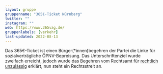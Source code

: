 ```yaml
---
layout: gruppe
gruppenname: "365€-Ticket Nürnberg"
twitter: ""
instagram: ""
web: https://www.365vag.de/
gruppenlabels: [verkehr]
last-updated: 2022-08-13
---
```


Das 365€-Ticket ist einen Bürger(\*innen)begehren der Partei die Linke für sozialverträgliche ÖPNV-Bepreisung. Das Unterschriftenziel wurde zweifach erreicht, jedoch wurde das Begehren vom Rechtsamt für [rechtlich unzulässig](https://www.sueddeutsche.de/bayern/nuernberg-365-euro-ticket-buergerentscheid-bahn-1.5616027) erklärt, nun steht ein Rechtsstreit an.
